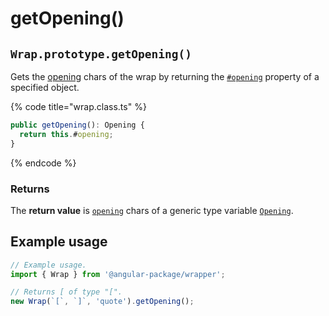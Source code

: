 # getOpening()

## `Wrap.prototype.getOpening()`

Gets the [opening](../../../getting-started/basic-concepts.md#opening) chars of the wrap by returning the [`#opening`](../../properties/instance/opening.md) property of a specified object.

{% code title="wrap.class.ts" %}
```typescript
public getOpening(): Opening {
  return this.#opening;
}
```
{% endcode %}

### Returns

The **return value** is [`opening`](../../accessors/instance/opening.md) chars of a generic type variable [`Opening`](../../generic-type-variables.md#wrap-opening).

## Example usage

```typescript
// Example usage.
import { Wrap } from '@angular-package/wrapper';

// Returns [ of type "[".
new Wrap(`[`, `]`, 'quote').getOpening();
```
